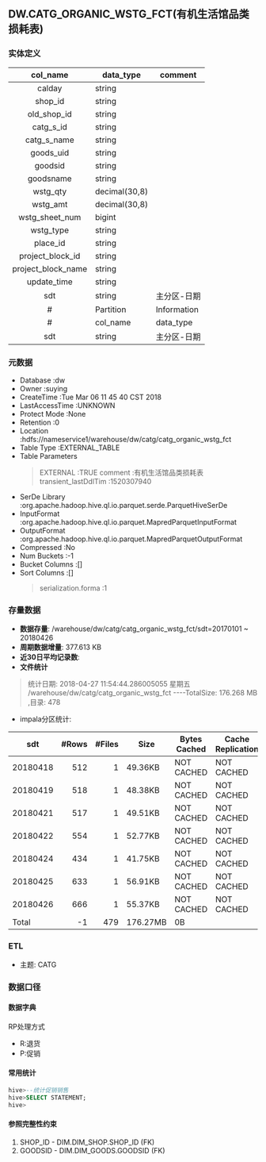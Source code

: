 ## DW.CATG_ORGANIC_WSTG_FCT(有机生活馆品类损耗表)

### 实体定义

| col_name | data_type | comment |
|:----:| --------------------- | ----------------- |
|calday |string | |
|shop_id|string||
|old_shop_id|string||
|catg_s_id|string||
|catg_s_name|string||
|goods_uid|string||
|goodsid|string||
|goodsname|string||
|wstg_qty|decimal(30,8)||
|wstg_amt|decimal(30,8)||
|wstg_sheet_num|bigint||
|wstg_type|string||
|place_id|string||
|project_block_id|string||
|project_block_name|string||
|update_time|string||
|sdt|string|主分区-日期|
|#|Partition|Information|
|#|col_name|data_type|
|sdt|string|主分区-日期|

### 元数据
- Database            	:dw
- Owner               	:suying
- CreateTime          	:Tue Mar 06 11 45 40 CST 2018
- LastAccessTime      	:UNKNOWN
- Protect Mode        	:None
- Retention           	:0
- Location            	:hdfs://nameservice1/warehouse/dw/catg/catg_organic_wstg_fct
- Table Type          	:EXTERNAL_TABLE
- Table Parameters
	> EXTERNAL            	:TRUE
	> comment             	:有机生活馆品类损耗表
	> transient_lastDdlTim	:1520307940
	>
- SerDe Library       	:org.apache.hadoop.hive.ql.io.parquet.serde.ParquetHiveSerDe
- InputFormat         	:org.apache.hadoop.hive.ql.io.parquet.MapredParquetInputFormat
- OutputFormat        	:org.apache.hadoop.hive.ql.io.parquet.MapredParquetOutputFormat
- Compressed          	:No
- Num Buckets         	:-1
- Bucket Columns      	:[]
- Sort Columns        	:[]
	> serialization.forma	:1

### 存量数据
- **数据存量**: /warehouse/dw/catg/catg_organic_wstg_fct/sdt=20170101 ~ 20180426 
- **周期数据增量**:  377.613 KB
- **近30日平均记录数**: 
- **文件统计**
> 统计日期: 2018-04-27 11:54:44.286005055 星期五
>  /warehouse/dw/catg/catg_organic_wstg_fct ----TotalSize: 176.268 MB ,目录: 478

- impala分区统计:

| sdt      | #Rows   | #Files | Size     | Bytes Cached | Cache Replication | Format  | Incremental stats | Location                                                                 |
|----------|---------:|--------:|----------|--------------|-------------------|---------|-------------------|--------------------------------------------------------------------------|
| 20180418 | 512     | 1      | 49.36KB  | NOT CACHED   | NOT CACHED        | PARQUET | false             | hdfs://nameservice1/warehouse/dw/catg/catg_organic_wstg_fct/sdt=20180418 |
| 20180419 | 518     | 1      | 48.38KB  | NOT CACHED   | NOT CACHED        | PARQUET | false             | hdfs://nameservice1/warehouse/dw/catg/catg_organic_wstg_fct/sdt=20180419 |
| 20180421 | 517     | 1      | 49.51KB  | NOT CACHED   | NOT CACHED        | PARQUET | false             | hdfs://nameservice1/warehouse/dw/catg/catg_organic_wstg_fct/sdt=20180421 |
| 20180422 | 554     | 1      | 52.77KB  | NOT CACHED   | NOT CACHED        | PARQUET | false             | hdfs://nameservice1/warehouse/dw/catg/catg_organic_wstg_fct/sdt=20180422 |
| 20180424 | 434     | 1      | 41.75KB  | NOT CACHED   | NOT CACHED        | PARQUET | false             | hdfs://nameservice1/warehouse/dw/catg/catg_organic_wstg_fct/sdt=20180424 |
| 20180425 | 633     | 1      | 56.91KB  | NOT CACHED   | NOT CACHED        | PARQUET | false             | hdfs://nameservice1/warehouse/dw/catg/catg_organic_wstg_fct/sdt=20180425 |
| 20180426 | 666     | 1      | 55.37KB  | NOT CACHED   | NOT CACHED        | PARQUET | false             | hdfs://nameservice1/warehouse/dw/catg/catg_organic_wstg_fct/sdt=20180426 |
| Total    | -1      | 479    | 176.27MB | 0B           |                   |         |                   |                                                                          |

### ETL

- 主题: CATG

### 数据口径
#### 数据字典
RP处理方式
- R:退货
- P:促销

#### 常用统计
```sql
hive>--统计促销销售
hive>SELECT STATEMENT;
hive>
```

#### 参照完整性约束
1. SHOP_ID - DIM.DIM_SHOP.SHOP_ID (FK)
2. GOODSID - DIM.DIM_GOODS.GOODSID (FK)
